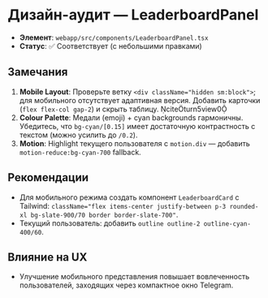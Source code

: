# Дизайн-аудит — LeaderboardPanel

- **Элемент**: `webapp/src/components/LeaderboardPanel.tsx`
- **Статус**: ✅ Соответствует (с небольшими правками)

## Замечания
1. **Mobile Layout**: Проверьте ветку `<div className="hidden sm:block">`; для мобильного отсутствует адаптивная версия. Добавить карточки (`flex flex-col gap-2`) и скрыть таблицу. citeturn5view0
2. **Colour Palette**: Медали (emoji) + cyan backgrounds гармоничны. Убедитесь, что `bg-cyan/[0.15]` имеет достаточную контрастность с текстом (можно усилить до `/0.2`).
3. **Motion**: Highlight текущего пользователя с `motion.div` — добавить `motion-reduce:bg-cyan-700` fallback.

## Рекомендации
- Для мобильного режима создать компонент `LeaderboardCard` с Tailwind: `className="flex items-center justify-between p-3 rounded-xl bg-slate-900/70 border border-slate-700"`.
- Текущий пользователь: добавить `outline outline-2 outline-cyan-400/60`.

## Влияние на UX
- Улучшение мобильного представления повышает вовлеченность пользователей, заходящих через компактное окно Telegram.
